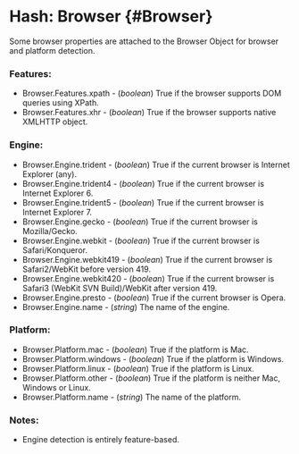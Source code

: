 Hash: Browser {#Browser}
========================

Some browser properties are attached to the Browser Object for browser and platform detection.

### Features:

* Browser.Features.xpath - (*boolean*) True if the browser supports DOM queries using XPath.
* Browser.Features.xhr   - (*boolean*) True if the browser supports native XMLHTTP object.

### Engine:

* Browser.Engine.trident   - (*boolean*) True if the current browser is Internet Explorer (any).
* Browser.Engine.trident4  - (*boolean*) True if the current browser is Internet Explorer 6.
* Browser.Engine.trident5  - (*boolean*) True if the current browser is Internet Explorer 7.
* Browser.Engine.gecko     - (*boolean*) True if the current browser is Mozilla/Gecko.
* Browser.Engine.webkit    - (*boolean*) True if the current browser is Safari/Konqueror.
* Browser.Engine.webkit419 - (*boolean*) True if the current browser is Safari2/WebKit before version 419.
* Browser.Engine.webkit420 - (*boolean*) True if the current browser is Safari3 (WebKit SVN Build)/WebKit after version 419.
* Browser.Engine.presto    - (*boolean*) True if the current browser is Opera.
* Browser.Engine.name      - (*string*) The name of the engine.

### Platform:

* Browser.Platform.mac     - (*boolean*) True if the platform is Mac.
* Browser.Platform.windows - (*boolean*) True if the platform is Windows.
* Browser.Platform.linux   - (*boolean*) True if the platform is Linux.
* Browser.Platform.other   - (*boolean*) True if the platform is neither Mac, Windows or Linux.
* Browser.Platform.name    - (*string*) The name of the platform.

### Notes:

- Engine detection is entirely feature-based.